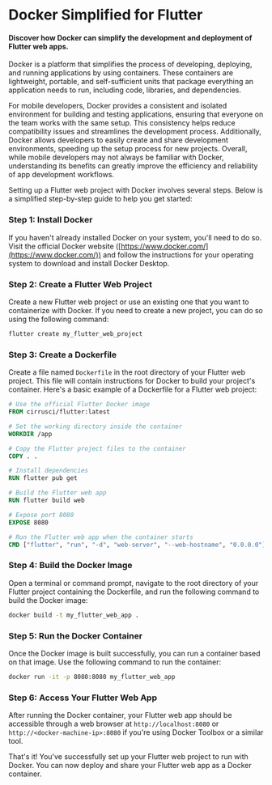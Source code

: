 # Docker Simplified for Flutter

#### Discover how Docker can simplify the development and deployment of Flutter web apps.

Docker is a platform that simplifies the process of developing, deploying, and running applications by using containers. These containers are lightweight, portable, and self-sufficient units that package everything an application needs to run, including code, libraries, and dependencies.

For mobile developers, Docker provides a consistent and isolated environment for building and testing applications, ensuring that everyone on the team works with the same setup. This consistency helps reduce compatibility issues and streamlines the development process. Additionally, Docker allows developers to easily create and share development environments, speeding up the setup process for new projects. Overall, while mobile developers may not always be familiar with Docker, understanding its benefits can greatly improve the efficiency and reliability of app development workflows.

Setting up a Flutter web project with Docker involves several steps. Below is a simplified step-by-step guide to help you get started:

### Step 1: Install Docker

If you haven't already installed Docker on your system, you'll need to do so. Visit the official Docker website ([https://www.docker.com/](https://www.docker.com/)) and follow the instructions for your operating system to download and install Docker Desktop.

### Step 2: Create a Flutter Web Project

Create a new Flutter web project or use an existing one that you want to containerize with Docker. If you need to create a new project, you can do so using the following command:

```bash
flutter create my_flutter_web_project
```

### Step 3: Create a Dockerfile

Create a file named `Dockerfile` in the root directory of your Flutter web project. This file will contain instructions for Docker to build your project's container. Here's a basic example of a Dockerfile for a Flutter web project:

```Dockerfile
# Use the official Flutter Docker image
FROM cirrusci/flutter:latest

# Set the working directory inside the container
WORKDIR /app

# Copy the Flutter project files to the container
COPY . .

# Install dependencies
RUN flutter pub get

# Build the Flutter web app
RUN flutter build web

# Expose port 8080
EXPOSE 8080

# Run the Flutter web app when the container starts
CMD ["flutter", "run", "-d", "web-server", "--web-hostname", "0.0.0.0"]
```

### Step 4: Build the Docker Image

Open a terminal or command prompt, navigate to the root directory of your Flutter project containing the Dockerfile, and run the following command to build the Docker image:

```bash
docker build -t my_flutter_web_app .
```

### Step 5: Run the Docker Container

Once the Docker image is built successfully, you can run a container based on that image. Use the following command to run the container:

```bash
docker run -it -p 8080:8080 my_flutter_web_app
```

### Step 6: Access Your Flutter Web App

After running the Docker container, your Flutter web app should be accessible through a web browser at `http://localhost:8080` or `http://<docker-machine-ip>:8080` if you're using Docker Toolbox or a similar tool.

That's it! You've successfully set up your Flutter web project to run with Docker. You can now deploy and share your Flutter web app as a Docker container.
